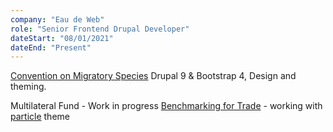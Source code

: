 ```yaml
---
company: "Eau de Web"
role: "Senior Frontend Drupal Developer"
dateStart: "08/01/2021"
dateEnd: "Present"
---
```


[Convention on Migratory Species](https://www.cms.int) Drupal 9 & Bootstrap 4, Design and theming.

Multilateral Fund - Work in progress
[Benchmarking for Trade](https://www.itcbenchmarking.org/) - working with [particle](https://phase2.github.io/frontend-docs/) theme
